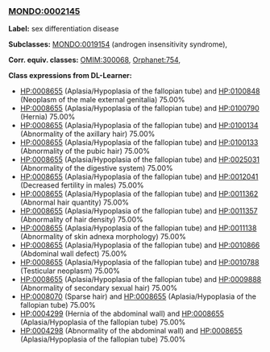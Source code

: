 
### [MONDO:0002145](http://purl.obolibrary.org/obo/MONDO_0002145)
**Label:** sex differentiation disease

**Subclasses:** [MONDO:0019154](http://purl.obolibrary.org/obo/MONDO_0019154) (androgen insensitivity syndrome), 

**Corr. equiv. classes:** [OMIM:300068](http://purl.obolibrary.org/obo/OMIM_300068), [Orphanet:754](http://www.orpha.net/ORDO/Orphanet_754), 

**Class expressions from DL-Learner:**

- [HP:0008655](http://purl.obolibrary.org/obo/HP_0008655) (Aplasia/Hypoplasia of the fallopian tube) and [HP:0100848](http://purl.obolibrary.org/obo/HP_0100848) (Neoplasm of the male external genitalia) 75.00%
- [HP:0008655](http://purl.obolibrary.org/obo/HP_0008655) (Aplasia/Hypoplasia of the fallopian tube) and [HP:0100790](http://purl.obolibrary.org/obo/HP_0100790) (Hernia) 75.00%
- [HP:0008655](http://purl.obolibrary.org/obo/HP_0008655) (Aplasia/Hypoplasia of the fallopian tube) and [HP:0100134](http://purl.obolibrary.org/obo/HP_0100134) (Abnormality of the axillary hair) 75.00%
- [HP:0008655](http://purl.obolibrary.org/obo/HP_0008655) (Aplasia/Hypoplasia of the fallopian tube) and [HP:0100133](http://purl.obolibrary.org/obo/HP_0100133) (Abnormality of the pubic hair) 75.00%
- [HP:0008655](http://purl.obolibrary.org/obo/HP_0008655) (Aplasia/Hypoplasia of the fallopian tube) and [HP:0025031](http://purl.obolibrary.org/obo/HP_0025031) (Abnormality of the digestive system) 75.00%
- [HP:0008655](http://purl.obolibrary.org/obo/HP_0008655) (Aplasia/Hypoplasia of the fallopian tube) and [HP:0012041](http://purl.obolibrary.org/obo/HP_0012041) (Decreased fertility in males) 75.00%
- [HP:0008655](http://purl.obolibrary.org/obo/HP_0008655) (Aplasia/Hypoplasia of the fallopian tube) and [HP:0011362](http://purl.obolibrary.org/obo/HP_0011362) (Abnormal hair quantity) 75.00%
- [HP:0008655](http://purl.obolibrary.org/obo/HP_0008655) (Aplasia/Hypoplasia of the fallopian tube) and [HP:0011357](http://purl.obolibrary.org/obo/HP_0011357) (Abnormality of hair density) 75.00%
- [HP:0008655](http://purl.obolibrary.org/obo/HP_0008655) (Aplasia/Hypoplasia of the fallopian tube) and [HP:0011138](http://purl.obolibrary.org/obo/HP_0011138) (Abnormality of skin adnexa morphology) 75.00%
- [HP:0008655](http://purl.obolibrary.org/obo/HP_0008655) (Aplasia/Hypoplasia of the fallopian tube) and [HP:0010866](http://purl.obolibrary.org/obo/HP_0010866) (Abdominal wall defect) 75.00%
- [HP:0008655](http://purl.obolibrary.org/obo/HP_0008655) (Aplasia/Hypoplasia of the fallopian tube) and [HP:0010788](http://purl.obolibrary.org/obo/HP_0010788) (Testicular neoplasm) 75.00%
- [HP:0008655](http://purl.obolibrary.org/obo/HP_0008655) (Aplasia/Hypoplasia of the fallopian tube) and [HP:0009888](http://purl.obolibrary.org/obo/HP_0009888) (Abnormality of secondary sexual hair) 75.00%
- [HP:0008070](http://purl.obolibrary.org/obo/HP_0008070) (Sparse hair) and [HP:0008655](http://purl.obolibrary.org/obo/HP_0008655) (Aplasia/Hypoplasia of the fallopian tube) 75.00%
- [HP:0004299](http://purl.obolibrary.org/obo/HP_0004299) (Hernia of the abdominal wall) and [HP:0008655](http://purl.obolibrary.org/obo/HP_0008655) (Aplasia/Hypoplasia of the fallopian tube) 75.00%
- [HP:0004298](http://purl.obolibrary.org/obo/HP_0004298) (Abnormality of the abdominal wall) and [HP:0008655](http://purl.obolibrary.org/obo/HP_0008655) (Aplasia/Hypoplasia of the fallopian tube) 75.00%


